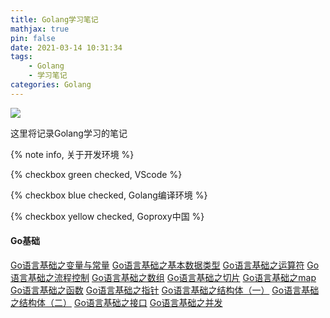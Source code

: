 ```yaml
---
title: Golang学习笔记
mathjax: true
pin: false
date: 2021-03-14 10:31:34
tags:     
    - Golang    
    - 学习笔记
categories: Golang
---
```

![](https://cdn.jsdelivr.net/gh/28251536/cloudimg@master/imgu=4181040430,1426979752&fm=26&gp=0.png)

这里将记录Golang学习的笔记

{% note info, 关于开发环境 %}

{% checkbox green checked, VScode %}

{% checkbox blue checked, Golang编译环境 %}

{% checkbox yellow checked, Goproxy中国 %}
<!--more-->

#### Go基础

[Go语言基础之变量与常量](https://www.niuwx.cn/Go%E8%AF%AD%E8%A8%80%E5%9F%BA%E7%A1%80%E4%B9%8B%E5%8F%98%E9%87%8F%E4%B8%8E%E5%B8%B8%E9%87%8F/)
[Go语言基础之基本数据类型](https://www.niuwx.cn/Go%E8%AF%AD%E8%A8%80%E5%9F%BA%E7%A1%80%E4%B9%8B%E5%9F%BA%E6%9C%AC%E6%95%B0%E6%8D%AE%E7%B1%BB%E5%9E%8B/)
[Go语言基础之运算符](https://www.niuwx.cn/Go%E8%AF%AD%E8%A8%80%E5%9F%BA%E7%A1%80%E4%B9%8B%E8%BF%90%E7%AE%97%E7%AC%A6/)
[Go语言基础之流程控制](https://www.niuwx.cn/Go%E8%AF%AD%E8%A8%80%E5%9F%BA%E7%A1%80%E4%B9%8B%E6%B5%81%E7%A8%8B%E6%8E%A7%E5%88%B6/)
[Go语言基础之数组](https://www.niuwx.cn/Go%E8%AF%AD%E8%A8%80%E5%9F%BA%E7%A1%80%E4%B9%8B%E6%95%B0%E7%BB%84/)
[Go语言基础之切片](https://www.niuwx.cn/Go%E8%AF%AD%E8%A8%80%E5%9F%BA%E7%A1%80%E4%B9%8B%E5%88%87%E7%89%87/)
[Go语言基础之map](https://www.niuwx.cn/Go%E8%AF%AD%E8%A8%80%E5%9F%BA%E7%A1%80%E4%B9%8Bmap/)
[Go语言基础之函数](https://www.niuwx.cn/Go%E8%AF%AD%E8%A8%80%E5%9F%BA%E7%A1%80%E4%B9%8B%E5%87%BD%E6%95%B0/)
[Go语言基础之指针](https://www.niuwx.cn/Go%E8%AF%AD%E8%A8%80%E5%9F%BA%E7%A1%80%E4%B9%8B%E6%8C%87%E9%92%88/)
[Go语言基础之结构体（一）](https://www.niuwx.cn/Go%E8%AF%AD%E8%A8%80%E5%9F%BA%E7%A1%80%E4%B9%8B%E7%BB%93%E6%9E%84%E4%BD%93%EF%BC%88%E4%B8%80%EF%BC%89/)
[Go语言基础之结构体（二）](https://www.niuwx.cn/Go%E8%AF%AD%E8%A8%80%E5%9F%BA%E7%A1%80%E4%B9%8B%E7%BB%93%E6%9E%84%E4%BD%93%EF%BC%88%E4%BA%8C%EF%BC%89/)
[Go语言基础之接口](https://www.niuwx.cn/Go%E8%AF%AD%E8%A8%80%E5%9F%BA%E7%A1%80%E4%B9%8B%E6%8E%A5%E5%8F%A3/)
[Go语言基础之并发](https://www.niuwx.cn/Go%E8%AF%AD%E8%A8%80%E5%9F%BA%E7%A1%80%E4%B9%8B%E5%B9%B6%E5%8F%91/)
